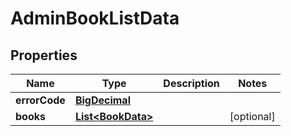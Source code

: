 # AdminBookListData

## Properties
Name | Type | Description | Notes
------------ | ------------- | ------------- | -------------
**errorCode** | [**BigDecimal**](BigDecimal.md) |  | 
**books** | [**List&lt;BookData&gt;**](BookData.md) |  |  [optional]
